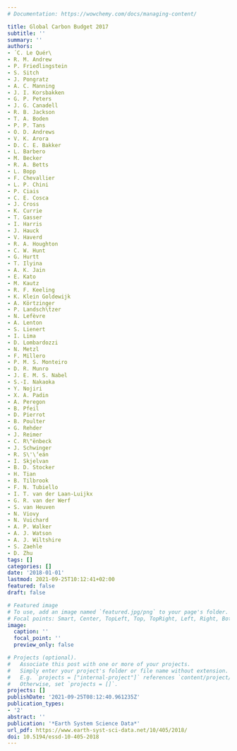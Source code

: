 ```yaml
---
# Documentation: https://wowchemy.com/docs/managing-content/

title: Global Carbon Budget 2017
subtitle: ''
summary: ''
authors:
- ́ C. Le Quér\
- R. M. Andrew
- P. Friedlingstein
- S. Sitch
- J. Pongratz
- A. C. Manning
- J. I. Korsbakken
- G. P. Peters
- J. G. Canadell
- R. B. Jackson
- T. A. Boden
- P. P. Tans
- O. D. Andrews
- V. K. Arora
- D. C. E. Bakker
- L. Barbero
- M. Becker
- R. A. Betts
- L. Bopp
- F. Chevallier
- L. P. Chini
- P. Ciais
- C. E. Cosca
- J. Cross
- K. Currie
- T. Gasser
- I. Harris
- J. Hauck
- V. Haverd
- R. A. Houghton
- C. W. Hunt
- G. Hurtt
- T. Ilyina
- A. K. Jain
- E. Kato
- M. Kautz
- R. F. Keeling
- K. Klein Goldewijk
- A. Körtzinger
- P. Landsch\ẗzer
- N. Lefèvre
- A. Lenton
- S. Lienert
- I. Lima
- D. Lombardozzi
- N. Metzl
- F. Millero
- P. M. S. Monteiro
- D. R. Munro
- J. E. M. S. Nabel
- S.-I. Nakaoka
- Y. Nojiri
- X. A. Padin
- A. Peregon
- B. Pfeil
- D. Pierrot
- B. Poulter
- G. Rehder
- J. Reimer
- C. R\"ënbeck
- J. Schwinger
- R. S\'\́'eán
- I. Skjelvan
- B. D. Stocker
- H. Tian
- B. Tilbrook
- F. N. Tubiello
- I. T. van der Laan-Luijkx
- G. R. van der Werf
- S. van Heuven
- N. Viovy
- N. Vuichard
- A. P. Walker
- A. J. Watson
- A. J. Wiltshire
- S. Zaehle
- D. Zhu
tags: []
categories: []
date: '2018-01-01'
lastmod: 2021-09-25T10:12:41+02:00
featured: false
draft: false

# Featured image
# To use, add an image named `featured.jpg/png` to your page's folder.
# Focal points: Smart, Center, TopLeft, Top, TopRight, Left, Right, BottomLeft, Bottom, BottomRight.
image:
  caption: ''
  focal_point: ''
  preview_only: false

# Projects (optional).
#   Associate this post with one or more of your projects.
#   Simply enter your project's folder or file name without extension.
#   E.g. `projects = ["internal-project"]` references `content/project/deep-learning/index.md`.
#   Otherwise, set `projects = []`.
projects: []
publishDate: '2021-09-25T08:12:40.961235Z'
publication_types:
- '2'
abstract: ''
publication: '*Earth System Science Data*'
url_pdf: https://www.earth-syst-sci-data.net/10/405/2018/
doi: 10.5194/essd-10-405-2018
---
```

